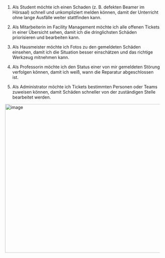 1. Als Student möchte ich einen Schaden (z. B. defekten Beamer im Hörsaal) schnell und unkompliziert melden können, damit der Unterricht ohne lange Ausfälle weiter stattfinden kann.

2. Als Mitarbeiterin im Facility Management möchte ich alle offenen Tickets in einer Übersicht sehen, damit ich die dringlichsten Schäden priorisieren und bearbeiten kann.

3. Als Hausmeister möchte ich Fotos zu den gemeldeten Schäden einsehen, damit ich die Situation besser einschätzen und das richtige Werkzeug mitnehmen kann.

4. Als Professorin möchte ich den Status einer von mir gemeldeten Störung verfolgen können, damit ich weiß, wann die Reparatur abgeschlossen ist.

5. Als Administrator möchte ich Tickets bestimmten Personen oder Teams zuweisen können, damit Schäden schneller von der zuständigen Stelle bearbeitet werden.



<img width="1102" height="485" alt="image" src="https://github.com/user-attachments/assets/b91d859f-d127-4c9f-bd7d-d05b703a0b70" />
